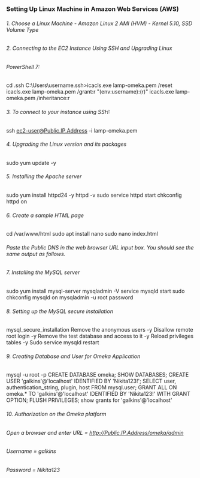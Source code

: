 ### Setting Up Linux Machine in Amazon Web Services (AWS)

###### 1. Choose a Linux Machine - Amazon Linux 2 AMI (HVM) - Kernel 5.10, SSD Volume Type

###### 2. Connecting to the EC2 Instance Using SSH and Upgrading Linux

###### PowerShell 7: 

cd .ssh
C:\Users\username\.ssh>icacls.exe lamp-omeka.pem /reset
icacls.exe lamp-omeka.pem /grant:r "$($env:username):(r)"
icacls.exe lamp-omeka.pem /inheritance:r

###### 3. To connect to your instance using SSH:

ssh ec2-user@Public.IP.Address -i lamp-omeka.pem

###### 4. Upgrading the Linux version and its packages

sudo yum update -y

###### 5. Installing the Apache server

sudo yum install httpd24 -y
httpd -v
sudo service httpd start
chkconfig httpd on

###### 6. Create a sample HTML page

cd /var/www/html
sudo apt install nano
sudo nano index.html
###### Paste the Public DNS in the web browser URL input box. You should see the same output as follows.

###### 7. Installing the MySQL server

sudo yum install mysql-server
mysqladmin -V
service mysqld start
sudo chkconfig mysqld on
mysqladmin -u root password

###### 8. Setting up the MySQL secure installation

mysql_secure_installation
Remove the anonymous users -y
Disallow remote root login -y
Remove the test database and access to it -y
Reload privileges tables -y
Sudo service mysqld restart

###### 9.	Creating Database and User for Omeka Application

mysql -u root -p
CREATE DATABASE omeka;
SHOW DATABASES;
CREATE USER 'galkins'@'localhost' IDENTIFIED BY 'Nikita123!';
SELECT user, authentication_string, plugin, host FROM mysql.user;
GRANT ALL ON omeka.* TO 'galkins'@'localhost' IDENTIFIED BY 'Nikita123!' WITH GRANT OPTION;
FLUSH PRIVILEGES;
show grants for 'galkins'@'localhost'

###### 10.	Authorization on the Omeka platform

###### Open a browser and enter URL =  http://Public.IP.Address/omeka/admin
###### Username = galkins
###### Password = Nikita123
